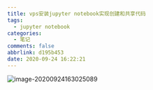 ```yaml
---
title: vps安装jupyter notebook实现创建和共享代码
tags:
  - jupyter notebook
categories:
  - 笔记
comments: false
abbrlink: d195b453
date: 2020-09-24 16:22:21
---
```


![image-20200924163025089](C:\Users\14436\AppData\Roaming\Typora\typora-user-images\image-20200924163025089.png)